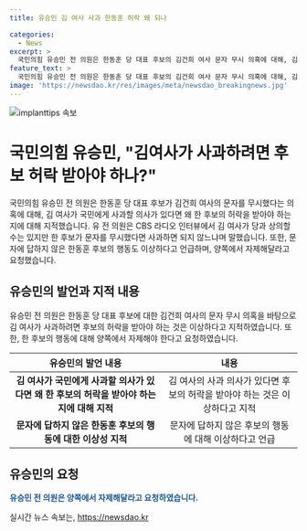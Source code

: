 ```yaml
---
title: 유승민 김 여사 사과 한동훈 허락 왜 되나

categories:
  - News
excerpt: >
  국민의힘 유승민 전 의원은 한동훈 당 대표 후보의 김건희 여사 문자 무시 의혹에 대해, 김 여사가 주장하는 사과에 후보 허락이 필요한 이유를 지적하며, 후보와 김 여사의 대화를 제안했습니다. 또한 후보의 무시한 행동에 대한 사과를 요구하며, 양쪽이 진실게임을 벌이는 것을 유치하다고 지적했습니다.
feature_text: >
  국민의힘 유승민 전 의원은 한동훈 당 대표 후보의 김건희 여사 문자 무시 의혹에 대해, 김 여사가 주장하는 사과에 후보 허락이 필요한 이유를 지적하며, 후보와 김 여사의 대화를 제안했습니다. 또한 후보의 무시한 행동에 대한 사과를 요구하며, 양쪽이 진실게임을 벌이는 것을 유치하다고 지적했습니다.
image: 'https://newsdao.kr/res/images/meta/newsdao_breakingnews.jpg'
---
```


<p><img src="https://newsdao.kr/res/images/meta/newsdao_breakingnews.jpg" alt="implanttips 속보" /></p>

<h1>국민의힘 유승민, "김여사가 사과하려면 후보 허락 받아야 하나?"</h1>

<p data-ke-size="size16">국민의힘 유승민 전 의원은 한동훈 당 대표 후보가 김건희 여사의 문자를 무시했다는 의혹에 대해, 김 여사가 국민에게 사과할 의사가 있다면 왜 한 후보의 허락을 받아야 하는지에 대해 지적했습니다. 유 전 의원은 CBS 라디오 인터뷰에서 김 여사가 당과 상의할 수는 있지만 한 후보가 문자를 무시했다면 사과하면 되지 않느냐며 말했습니다. 또한, 문자에 답하지 않은 한동훈 후보의 행동도 이상하다고 언급하며, 양쪽에서 자제해달라고 요청했습니다.</p>

<h2 data-ke-size="size26">유승민의 발언과 지적 내용</h2>

<p data-ke-size="size16">유승민 전 의원은 한동훈 당 대표 후보에 대한 김건희 여사의 문자 무시 의혹을 바탕으로 김 여사가 사과하려면 후보의 허락을 받아야 하는 것은 이상하다고 지적하였습니다. 또한, 한 후보의 행동에 대해 양쪽에서 자제해야 한다고 요청하였습니다.</p>

<table>
    <thead>
        <tr>
            <th><b>유승민의 발언 내용</b></th>
            <th><b>내용</b></th>
        </tr>
    </thead>
    <tbody>
        <tr>
            <td style="text-align: center; height: 17px;"><b>김 여사가 국민에게 사과할 의사가 있다면 왜 한 후보의 허락을 받아야 하는지에 대해 지적</b></td>
            <td style="text-align: center; height: 17px;">김 여사의 사과 의사가 있다면 후보의 허락을 받아야 하는 것은 이상하다고 지적</td>
        </tr>
        <tr>
            <td style="text-align: center; height: 17px;"><b>문자에 답하지 않은 한동훈 후보의 행동에 대한 이상성 지적</b></td>
            <td style="text-align: center; height: 17px;">문자에 답하지 않은 후보의 행동에 대해 이상하다고 언급</td>
        </tr>
    </tbody>
</table>

<h2 data-ke-size="size26">유승민의 요청</h2>

<p data-ke-size="size16"><b><span style="color: #1a5490;">유승민 전 의원은 양쪽에서 자제해달라고 요청하였습니다.</span></b></p>
실시간 뉴스 속보는, <a href="https://newsdao.kr" rel="dofollow">https://newsdao.kr</a>



